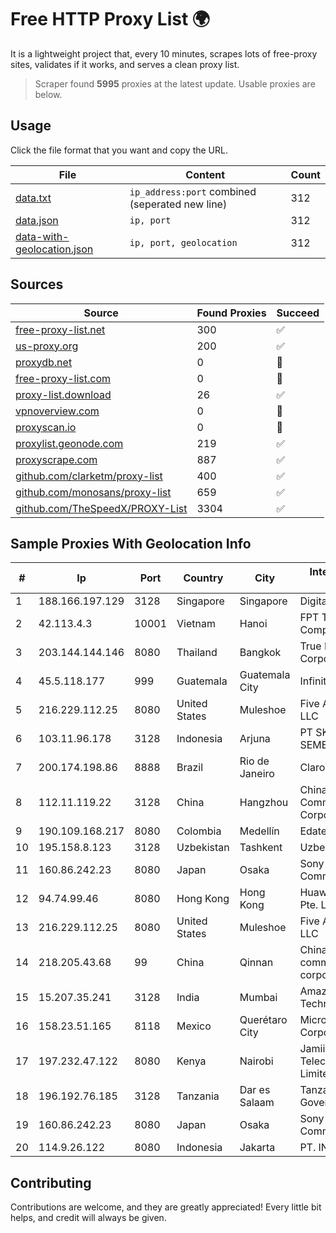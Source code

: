 
# Free HTTP Proxy List 🌍

It is a lightweight project that, every 10 minutes, scrapes lots of free-proxy sites, validates if it works, and serves a clean proxy list.


> Scraper found **5995** proxies at the latest update. Usable proxies are below.

## Usage

Click the file format that you want and copy the URL.


|File|Content|Count|
|----|-------|-----|
|[data.txt](https://raw.githubusercontent.com/themiralay/Proxy-List-World/master/data.txt)|`ip_address:port` combined (seperated new line)|312|
|[data.json](https://raw.githubusercontent.com/themiralay/Proxy-List-World/master/data.json)|`ip, port`|312|
|[data-with-geolocation.json](https://raw.githubusercontent.com/themiralay/Proxy-List-World/master/data-with-geolocation.json)|`ip, port, geolocation`|312|

## Sources

|Source|Found Proxies|Succeed|
|------|-------------|-------|
|[free-proxy-list.net](https://free-proxy-list.net)|300|✅|
|[us-proxy.org](https://www.us-proxy.org)|200|✅|
|[proxydb.net](http://proxydb.net)|0|🚫|
|[free-proxy-list.com](https://free-proxy-list.com/?page=&port=&type%5B%5D=http&type%5B%5D=https&up_time=0&search=Search)|0|🚫|
|[proxy-list.download](https://www.proxy-list.download/HTTP)|26|✅|
|[vpnoverview.com](https://vpnoverview.com/privacy/anonymous-browsing/free-proxy-servers)|0|🚫|
|[proxyscan.io](https://www.proxyscan.io)|0|🚫|
|[proxylist.geonode.com](https://proxylist.geonode.com/api/proxy-list?limit=300&page=1&sort_by=lastChecked&sort_type=desc&protocols=http,https)|219|✅|
|[proxyscrape.com](https://api.proxyscrape.com/v2/?request=displayproxies&protocol=http&timeout=10000&country=all&ssl=all&anonymity=all)|887|✅|
|[github.com/clarketm/proxy-list](https://raw.githubusercontent.com/clarketm/proxy-list/master/proxy-list-raw.txt)|400|✅|
|[github.com/monosans/proxy-list](https://raw.githubusercontent.com/monosans/proxy-list/main/proxies/http.txt)|659|✅|
|[github.com/TheSpeedX/PROXY-List](https://raw.githubusercontent.com/TheSpeedX/PROXY-List/master/http.txt)|3304|✅|


## Sample Proxies With Geolocation Info

|#|Ip|Port|Country|City|Internet Service Provider|
|-|--|----|-------|----|-------------------------|
|1|188.166.197.129|3128|Singapore|Singapore|DigitalOcean, LLC|
|2|42.113.4.3|10001|Vietnam|Hanoi|FPT Telecom Company|
|3|203.144.144.146|8080|Thailand|Bangkok|True Internet Corporation CO. Ltd.|
|4|45.5.118.177|999|Guatemala|Guatemala City|Infinitum S.A.|
|5|216.229.112.25|8080|United States|Muleshoe|Five Area Systems, LLC|
|6|103.11.96.178|3128|Indonesia|Arjuna|PT SKYLINE SEMESTA|
|7|200.174.198.86|8888|Brazil|Rio de Janeiro|Claro S.A|
|8|112.11.119.22|3128|China|Hangzhou|China Mobile Communications Corporation|
|9|190.109.168.217|8080|Colombia|Medellín|Edatel S.a. E.S.P|
|10|195.158.8.123|3128|Uzbekistan|Tashkent|Uzbektelecom JSC|
|11|160.86.242.23|8080|Japan|Osaka|Sony Network Communications Inc|
|12|94.74.99.46|8080|Hong Kong|Hong Kong|Huawei International Pte. LTD|
|13|216.229.112.25|8080|United States|Muleshoe|Five Area Systems, LLC|
|14|218.205.43.68|99|China|Qinnan|China Mobile communications corporation|
|15|15.207.35.241|3128|India|Mumbai|Amazon Technologies Inc.|
|16|158.23.51.165|8118|Mexico|Querétaro City|Microsoft Corporation|
|17|197.232.47.122|8080|Kenya|Nairobi|Jamii Telecommunications Limited|
|18|196.192.76.185|3128|Tanzania|Dar es Salaam|Tanzania e-Government Agency|
|19|160.86.242.23|8080|Japan|Osaka|Sony Network Communications Inc|
|20|114.9.26.122|8080|Indonesia|Jakarta|PT. INDOSAT Tbk|



## Contributing

Contributions are welcome, and they are greatly appreciated! Every
little bit helps, and credit will always be given.


